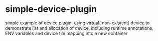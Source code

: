 # simple-device-plugin
simple example of device plugin, using virtual( non-existent) device to demonstrate list and allocation of device, including runtime annotations, ENV variables and device file mapping into a new container
